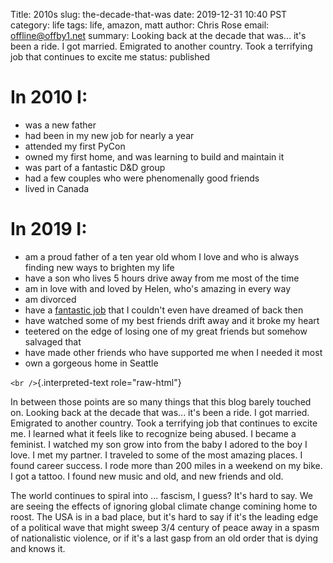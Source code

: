 Title: 2010s
slug: the-decade-that-was
date: 2019-12-31 10:40 PST
category: life
tags: life, amazon, matt
author: Chris Rose
email: offline@offby1.net
summary: Looking back at the decade that was... it's been a ride. I got married. Emigrated to another country. Took a terrifying job that continues to excite me
status: published

# In 2010 I:

- was a new father
- had been in my new job for nearly a year
- attended my first PyCon
- owned my first home, and was learning to build and maintain it
- was part of a fantastic D&D group
- had a few couples who were phenomenally good friends
- lived in Canada

# In 2019 I:

- am a proud father of a ten year old whom I love and who is always finding new ways to brighten my life
- have a son who lives 5 hours drive away from me most of the time
- am in love with and loved by Helen, who's amazing in every way
- am divorced
- have a [fantastic job](/posts/amazon-expedition/an-expedition-up-the-amazon.rst) that I couldn't even have dreamed of back then
- have watched some of my best friends drift away and it broke my heart
- teetered on the edge of losing one of my great friends but somehow salvaged that
- have made other friends who have supported me when I needed it most
- own a gorgeous home in Seattle

`<br />`{.interpreted-text role="raw-html"}

In between those points are so many things that this blog barely touched on. Looking back at the decade that was\... it's been a ride. I got married. Emigrated to another country. Took a terrifying job that continues to excite me. I learned what it feels like to recognize being abused. I became a feminist. I watched my son grow into from the baby I adored to the boy I love. I met my partner. I traveled to some of the most amazing places. I found career success. I rode more than 200 miles in a weekend on my bike. I got a tattoo. I found new music and old, and new friends and old.

The world continues to spiral into \... fascism, I guess? It's hard to say. We are seeing the effects of ignoring global climate change comining home to roost. The USA is in a bad place, but it's hard to say if it's the leading edge of a political wave that might sweep 3/4 century of peace away in a spasm of nationalistic violence, or if it's a last gasp from an old order that is dying and knows it.
